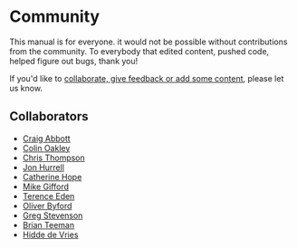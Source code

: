 # Community

This manual is for everyone. it would not be possible without contributions from the community. To everybody that edited content, pushed code, helped figure out bugs, thank you!

If you'd like to [collaborate, give feedback or add some content](https://github.com/dwp/accessibility-manual/issues/new), please let us know.

## Collaborators
- [Craig Abbott](https://twitter.com/abbott567)
- [Colin Oakley](https://twitter.com/htmlandbacon)
- [Chris Thompson](https://twitter.com/mrcthompson)
- [Jon Hurrell](https://twitter.com/monsterthoughts)
- [Catherine Hope](https://twitter.com/CatherineCe)
- [Mike Gifford](https://twitter.com/mgifford)
- [Terence Eden](https://twitter.com/edent)
- [Oliver Byford](https://github.com/36degrees)
- [Greg Stevenson](https://twitter.com/GT_Stevenson)
- [Brian Teeman](https://twitter.com/brianteeman)
- [Hidde de Vries](https://twitter.com/hdv)